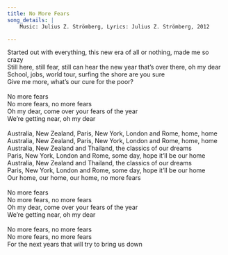 ```yaml
---
title: No More Fears
song_details: |
    Music: Julius Z. Strömberg, Lyrics: Julius Z. Strömberg, 2012

---
```


Started out with everything, this new era of all or nothing, made me so crazy\
Still here, still fear, still can hear the new year that’s over there, oh my dear\
School, jobs, world tour, surfing the shore are you sure\
Give me more, what’s our cure for the poor?\
\
No more fears\
No more fears, no more fears\
Oh my dear, come over your fears of the year\
We’re getting near, oh my dear\
\
Australia, New Zealand, Paris, New York, London and Rome, home, home\
Australia, New Zealand, Paris, New York, London and Rome, home, home\
Australia, New Zealand and Thailand, the classics of our dreams\
Paris, New York, London and Rome, some day, hope it’ll be our home\
Australia, New Zealand and Thailand, the classics of our dreams\
Paris, New York, London and Rome, some day, hope it’ll be our home\
Our home, our home, our home, no more fears\
\
No more fears\
No more fears, no more fears\
Oh my dear, come over your fears of the year\
We’re getting near, oh my dear\
\
No more fears, no more fears\
No more fears, no more fears\
For the next years that will try to bring us down